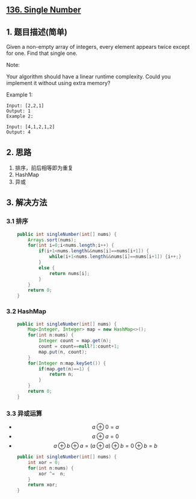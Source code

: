 ## [136. Single Number](https://leetcode-cn.com/problems/single-number/)

## 1. 题目描述(简单)

Given a non-empty array of integers, every element appears twice except for one. Find that single one.

Note:

Your algorithm should have a linear runtime complexity. Could you implement it without using extra memory?

Example 1:
```
Input: [2,2,1]
Output: 1
Example 2:

Input: [4,1,2,1,2]
Output: 4
```



## 2. 思路

1. 排序，前后相等即为重复
2. HashMap
3. 异或


## 3. 解决方法

### 3.1 排序


```java
    public int singleNumber(int[] nums) {
    	Arrays.sort(nums);
        for(int i=0;i<nums.length;i++) {
        	if(i+1<nums.length&&nums[i]==nums[i+1]) {
        		while(i+1<nums.length&&nums[i]==nums[i+1]) {i++;}
        	}
        	else {
				return nums[i];
			}
        }
        return 0;
    }
```


### 3.2 HashMap


```java
    public int singleNumber(int[] nums) {
    	Map<Integer, Integer> map = new HashMap<>();
    	for(int n:nums) {
    		Integer count = map.get(n);
    		count = count==null?1:count+1;
    		map.put(n, count);
    	}
    	for(Integer n:map.keySet()) {
    		if(map.get(n)==1) {
    			return n;
    		}
    	}
    	return 0;
    }
```


### 3.3 异或运算
- $$a⊕0 = a$$
- $$a⊕a = 0$$
- $$a⊕b⊕a=(a⊕a)⊕b=0⊕b=b$$


```java
    public int singleNumber(int[] nums) {
    	int xor = 0;
    	for(int n:nums) {
    		xor ^=  n;
    	}
    	return xor;
    }
```


